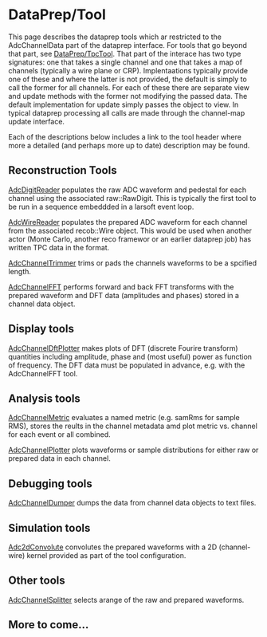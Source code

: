 # DataPrep/Tool

This page describes the dataprep tools which ar restricted to the AdcChannelData part of the dataprep interface.
For tools that go beyond that part, see [DataPrep/TpcTool](../TpcTool).
That part of the interace has two type signatures: one that takes a single channel and one that takes a map of channels
(typically a wire plane or CRP).
Implentaations typically provide one of these and where the latter is not provided, the default is simply to call the former for all channels.
For each of these there are separate view and update methods with the former not modifying the passed data.
The default implementation for update simply passes the object to view.
In typical dataprep processing all calls are made through the channel-map update interface.

Each of the descriptions below includes a link to the tool header where more a detailed (and perhaps more up to date)
description may be found.

## Reconstruction Tools

[AdcDigitReader](AdcDigitReader.h) populates the raw ADC waveform and pedestal for each channel using the associated raw::RawDigit.
This is typically the first tool to be run in a sequence embeddded in a larsoft event loop.

[AdcWireReader](AdcWireReader.h) populates the prepared ADC waveform for each channel from the associated recob::Wire object.
This would be used when another actor (Monte Carlo, another reco framewor or an earlier dataprep job) has written TPC data in the format.

[AdcChannelTrimmer](AdcChannelTrimmer.h) trims or pads the channels waveforms to be a spcified length.

[AdcChannelFFT](AdcChannelFFT.h) performs forward and back FFT transforms with the prepared waveform and DFT data (amplitudes and phases)
stored in a channel data object.

## Display tools

[AdcChannelDftPlotter](AdcChannelDftPlotter.h) makes plots of DFT (discrete Fourire transform) quantities including amplitude, phase
and (most useful) power as function of frequency. The DFT data must be populated in advance, e.g. with the AdcChannelFFT tool.

## Analysis tools

[AdcChannelMetric](AdcChannelMetric.h) evaluates a named metric (e.g. samRms for sample RMS), stores the reults in the channel metadata amd 
plot metric vs. channel for each event or all combined.

[AdcChannelPlotter](AdcChannelPlotter.h) plots waveforms or sample distributions for either raw or prepared data in each channel.


## Debugging tools

[AdcChannelDumper](AdcChannelDumper.h) dumps the data from channel data objects to text files.

## Simulation tools

[Adc2dConvolute](Adc2dConvolute) convolutes the prepared waveforms with a 2D (channel-wire) kernel provided as part of the tool configuration.

## Other tools

[AdcChannelSplitter](AdcChannelSplitter.h) selects arange of the raw and prepared waveforms.

## More to come...
